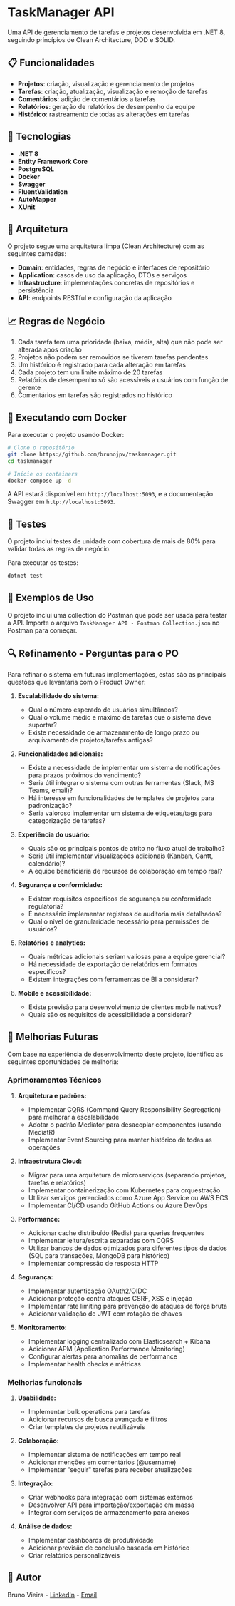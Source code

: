 # TaskManager API

Uma API de gerenciamento de tarefas e projetos desenvolvida em .NET 8, seguindo princípios de Clean Architecture, DDD e SOLID.

## 📋 Funcionalidades

- **Projetos**: criação, visualização e gerenciamento de projetos
- **Tarefas**: criação, atualização, visualização e remoção de tarefas
- **Comentários**: adição de comentários a tarefas
- **Relatórios**: geração de relatórios de desempenho da equipe
- **Histórico**: rastreamento de todas as alterações em tarefas

## 🔧 Tecnologias

- **.NET 8**
- **Entity Framework Core**
- **PostgreSQL**
- **Docker**
- **Swagger**
- **FluentValidation**
- **AutoMapper**
- **XUnit**

## 🚀 Arquitetura

O projeto segue uma arquitetura limpa (Clean Architecture) com as seguintes camadas:

- **Domain**: entidades, regras de negócio e interfaces de repositório
- **Application**: casos de uso da aplicação, DTOs e serviços
- **Infrastructure**: implementações concretas de repositórios e persistência
- **API**: endpoints RESTful e configuração da aplicação

## 📈 Regras de Negócio

1. Cada tarefa tem uma prioridade (baixa, média, alta) que não pode ser alterada após criação
2. Projetos não podem ser removidos se tiverem tarefas pendentes
3. Um histórico é registrado para cada alteração em tarefas
4. Cada projeto tem um limite máximo de 20 tarefas
5. Relatórios de desempenho só são acessíveis a usuários com função de gerente
6. Comentários em tarefas são registrados no histórico

## 🐳 Executando com Docker

Para executar o projeto usando Docker:

```bash
# Clone o repositório
git clone https://github.com/brunojpv/taskmanager.git
cd taskmanager

# Inicie os containers
docker-compose up -d
```

A API estará disponível em `http://localhost:5093`, e a documentação Swagger em `http://localhost:5093`.

## 🧪 Testes

O projeto inclui testes de unidade com cobertura de mais de 80% para validar todas as regras de negócio.

Para executar os testes:

```bash
dotnet test
```

## 📝 Exemplos de Uso

O projeto inclui uma collection do Postman que pode ser usada para testar a API. Importe o arquivo `TaskManager API - Postman Collection.json` no Postman para começar.

## 🔍 Refinamento - Perguntas para o PO

Para refinar o sistema em futuras implementações, estas são as principais questões que levantaria com o Product Owner:

1. **Escalabilidade do sistema:**
   - Qual o número esperado de usuários simultâneos?
   - Qual o volume médio e máximo de tarefas que o sistema deve suportar?
   - Existe necessidade de armazenamento de longo prazo ou arquivamento de projetos/tarefas antigas?

2. **Funcionalidades adicionais:**
   - Existe a necessidade de implementar um sistema de notificações para prazos próximos do vencimento?
   - Seria útil integrar o sistema com outras ferramentas (Slack, MS Teams, email)?
   - Há interesse em funcionalidades de templates de projetos para padronização?
   - Seria valoroso implementar um sistema de etiquetas/tags para categorização de tarefas?

3. **Experiência do usuário:**
   - Quais são os principais pontos de atrito no fluxo atual de trabalho?
   - Seria útil implementar visualizações adicionais (Kanban, Gantt, calendário)?
   - A equipe beneficiaria de recursos de colaboração em tempo real?

4. **Segurança e conformidade:**
   - Existem requisitos específicos de segurança ou conformidade regulatória?
   - É necessário implementar registros de auditoria mais detalhados?
   - Qual o nível de granularidade necessário para permissões de usuários?

5. **Relatórios e analytics:**
   - Quais métricas adicionais seriam valiosas para a equipe gerencial?
   - Há necessidade de exportação de relatórios em formatos específicos?
   - Existem integrações com ferramentas de BI a considerar?

6. **Mobile e acessibilidade:**
   - Existe previsão para desenvolvimento de clientes mobile nativos?
   - Quais são os requisitos de acessibilidade a considerar?

## 🚀 Melhorias Futuras

Com base na experiência de desenvolvimento deste projeto, identifico as seguintes oportunidades de melhoria:

### Aprimoramentos Técnicos

1. **Arquitetura e padrões:**
   - Implementar CQRS (Command Query Responsibility Segregation) para melhorar a escalabilidade
   - Adotar o padrão Mediator para desacoplar componentes (usando MediatR)
   - Implementar Event Sourcing para manter histórico de todas as operações

2. **Infraestrutura Cloud:**
   - Migrar para uma arquitetura de microserviços (separando projetos, tarefas e relatórios)
   - Implementar containerização com Kubernetes para orquestração
   - Utilizar serviços gerenciados como Azure App Service ou AWS ECS
   - Implementar CI/CD usando GitHub Actions ou Azure DevOps

3. **Performance:**
   - Adicionar cache distribuído (Redis) para queries frequentes
   - Implementar leitura/escrita separadas com CQRS
   - Utilizar bancos de dados otimizados para diferentes tipos de dados (SQL para transações, MongoDB para histórico)
   - Implementar compressão de resposta HTTP

4. **Segurança:**
   - Implementar autenticação OAuth2/OIDC
   - Adicionar proteção contra ataques CSRF, XSS e injeção
   - Implementar rate limiting para prevenção de ataques de força bruta
   - Adicionar validação de JWT com rotação de chaves

5. **Monitoramento:**
   - Implementar logging centralizado com Elasticsearch + Kibana
   - Adicionar APM (Application Performance Monitoring)
   - Configurar alertas para anomalias de performance
   - Implementar health checks e métricas

### Melhorias funcionais

1. **Usabilidade:**
   - Implementar bulk operations para tarefas
   - Adicionar recursos de busca avançada e filtros
   - Criar templates de projetos reutilizáveis

2. **Colaboração:**
   - Implementar sistema de notificações em tempo real
   - Adicionar menções em comentários (@username)
   - Implementar "seguir" tarefas para receber atualizações

3. **Integração:**
   - Criar webhooks para integração com sistemas externos
   - Desenvolver API para importação/exportação em massa
   - Integrar com serviços de armazenamento para anexos

4. **Análise de dados:**
   - Implementar dashboards de produtividade
   - Adicionar previsão de conclusão baseada em histórico
   - Criar relatórios personalizáveis

## 👤 Autor

Bruno Vieira - [LinkedIn](https://www.linkedin.com/in/brunojpv/) - [Email](mailto:brunojpv@gmail.com)
